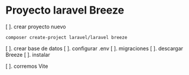 # Proyecto laravel Breeze

[ ]. crear proyecto nuevo

    composer create-project laravel/laravel breeze    

[ ]. crear base de datos
[ ]. configurar .env
[ ]. migraciones
[ ]. descargar Breeze
[ ]. instalar 

[ ]. corremos Vite